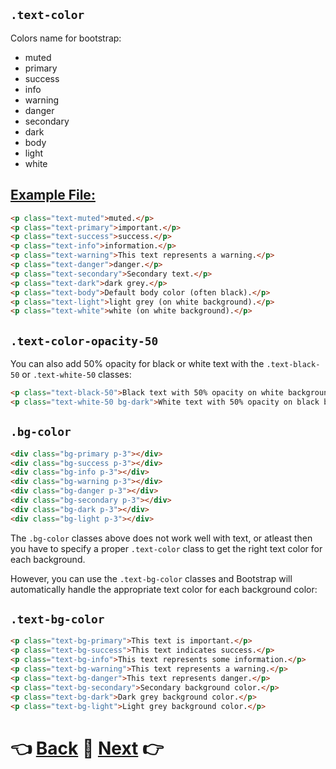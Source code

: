 ## `.text-color`
Colors name for bootstrap:

- muted
- primary
- success
- info
- warning
- danger
- secondary
- dark
- body
- light
- white

## [Example File:](index.html)

```html
<p class="text-muted">muted.</p>
<p class="text-primary">important.</p>
<p class="text-success">success.</p>
<p class="text-info">information.</p>
<p class="text-warning">This text represents a warning.</p>
<p class="text-danger">danger.</p>
<p class="text-secondary">Secondary text.</p>
<p class="text-dark">dark grey.</p>
<p class="text-body">Default body color (often black).</p>
<p class="text-light">light grey (on white background).</p>
<p class="text-white">white (on white background).</p>
```

## `.text-color-opacity-50`
You can also add 50% opacity for black or white text with the `.text-black-50` or `.text-white-50` classes:
```html
<p class="text-black-50">Black text with 50% opacity on white background</p>
<p class="text-white-50 bg-dark">White text with 50% opacity on black background</p>
```

## `.bg-color`
```html
<div class="bg-primary p-3"></div>
<div class="bg-success p-3"></div>
<div class="bg-info p-3"></div>
<div class="bg-warning p-3"></div>
<div class="bg-danger p-3"></div>
<div class="bg-secondary p-3"></div>
<div class="bg-dark p-3"></div>
<div class="bg-light p-3"></div>
```

The `.bg-color` classes above does not work well with text, or atleast then you have to specify a proper `.text-color` class to get the right text color for each background.

However, you can use the `.text-bg-color` classes and Bootstrap will automatically handle the appropriate text color for each background color:
## `.text-bg-color`
```html
<p class="text-bg-primary">This text is important.</p>
<p class="text-bg-success">This text indicates success.</p>
<p class="text-bg-info">This text represents some information.</p>
<p class="text-bg-warning">This text represents a warning.</p>
<p class="text-bg-danger">This text represents danger.</p>
<p class="text-bg-secondary">Secondary background color.</p>
<p class="text-bg-dark">Dark grey background color.</p>
<p class="text-bg-light">Light grey background color.</p>
```

# 👈 [Back](../04_Typography/01_Typography.md)  📝  [Next](../06_Tables/01_Tables.md) 👉
